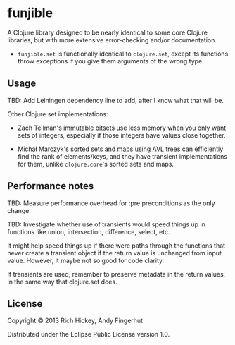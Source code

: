 # funjible

A Clojure library designed to be nearly identical to some core Clojure
libraries, but with more extensive error-checking and/or
documentation.

* `funjible.set` is functionally identical to `clojure.set`, except
  its functions throw exceptions if you give them arguments of the
  wrong type.


## Usage

TBD: Add Leiningen dependency line to add, after I know what that will
be.

Other Clojure set implementations:

* Zach Tellman's [immutable
  bitsets](https://github.com/ztellman/immutable-bitset) use less
  memory when you only want sets of integers, especially if those
  integers have values close together.

* Michał Marczyk's [sorted sets and maps using AVL
  trees](https://github.com/michalmarczyk/avl.clj) can efficiently
  find the rank of elements/keys, and they have transient
  implementations for them, unlike `clojure.core`'s sorted sets and
  maps.


## Performance notes

TBD: Measure performance overhead for :pre preconditions as the only
change.

TBD: Investigate whether use of transients would speed things up in
functions like union, intersection, difference, select, etc.

It might help speed things up if there were paths through the
functions that never create a transient object if the return value is
unchanged from input value.  However, it maybe not so good for code
clarity.

If transients are used, remember to preserve metadata in the return
values, in the same way that clojure.set does.


## License

Copyright © 2013 Rich Hickey, Andy Fingerhut

Distributed under the Eclipse Public License version 1.0.
